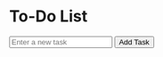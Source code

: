 <!DOCTYPE html>
<html lang="en">
<head>
  <meta charset="UTF-8">
  <meta name="viewport" content="width=device-width, initial-scale=1">
  <title>To-Do List</title>
  <link rel="stylesheet" href="style.css">
</head>
<body>
  <div class="container">
    <h1>To-Do List</h1>
    <input type="text" id="taskInput" placeholder="Enter a new task">
    <button onclick="addTask()">Add Task</button>
    <ul id="taskList"></ul>
  </div>
  <script src="script.js"></script>
</body>
</html>
